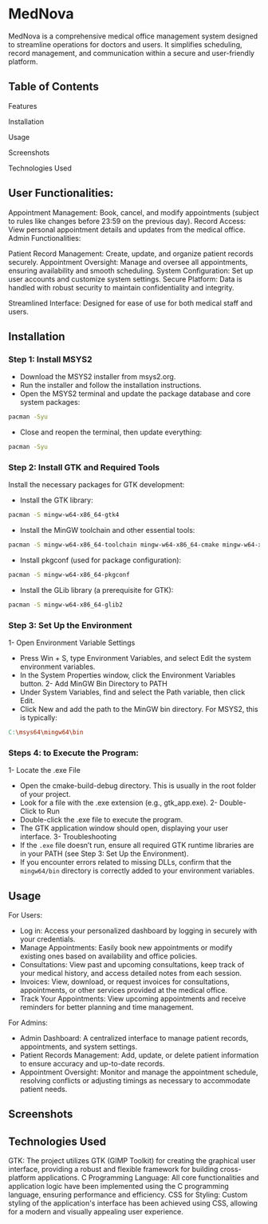 # MedNova
MedNova is a comprehensive medical office management system designed to streamline operations for doctors and users. It simplifies scheduling, record management, and communication within a secure and user-friendly platform.

## Table of Contents
Features

Installation

Usage

Screenshots

Technologies Used

## User Functionalities:
Appointment Management: Book, cancel, and modify appointments (subject to rules like changes before 23:59 on the previous day).
Record Access: View personal appointment details and updates from the medical office.
Admin Functionalities:

Patient Record Management: Create, update, and organize patient records securely.
Appointment Oversight: Manage and oversee all appointments, ensuring availability and smooth scheduling.
System Configuration: Set up user accounts and customize system settings.
Secure Platform: Data is handled with robust security to maintain confidentiality and integrity.

Streamlined Interface: Designed for ease of use for both medical staff and users.

## Installation
### Step 1: Install MSYS2
- Download the MSYS2 installer from msys2.org.
- Run the installer and follow the installation instructions.
- Open the MSYS2 terminal and update the package database and core system packages:
```bash
pacman -Syu
```
- Close and reopen the terminal, then update everything:
```bash
pacman -Syu
```
### Step 2: Install GTK and Required Tools
Install the necessary packages for GTK development:
- Install the GTK library:
```bash
pacman -S mingw-w64-x86_64-gtk4
```
- Install the MinGW toolchain and other essential tools:
```bash
pacman -S mingw-w64-x86_64-toolchain mingw-w64-x86_64-cmake mingw-w64-x86_64-meson
```
- Install pkgconf (used for package configuration):
```bash
pacman -S mingw-w64-x86_64-pkgconf
```
- Install the GLib library (a prerequisite for GTK):
```bash
pacman -S mingw-w64-x86_64-glib2
```

### Step 3: Set Up the Environment
1- Open Environment Variable Settings
- Press Win + S, type Environment Variables, and select Edit the system environment variables.
- In the System Properties window, click the Environment Variables button.
2- Add MinGW Bin Directory to PATH
- Under System Variables, find and select the Path variable, then click Edit.
- Click New and add the path to the MinGW bin directory. For MSYS2, this is typically:
```makefile
C:\msys64\mingw64\bin
```
### Steps 4: to Execute the Program:
1- Locate the .exe File
- Open the cmake-build-debug directory. This is usually in the root folder of your project.
- Look for a file with the .exe extension (e.g., gtk_app.exe).
2- Double-Click to Run
- Double-click the .exe file to execute the program.
- The GTK application window should open, displaying your user interface.
3- Troubleshooting
- If the `.exe` file doesn’t run, ensure all required GTK runtime libraries are in your PATH (see Step 3: Set Up the Environment).
- If you encounter errors related to missing DLLs, confirm that the `mingw64/bin` directory is correctly added to your environment variables.

## Usage
For Users:
- Log in: Access your personalized dashboard by logging in securely with your credentials.
- Manage Appointments: Easily book new appointments or modify existing ones based on availability and office policies.
- Consultations: View past and upcoming consultations, keep track of your medical history, and access detailed notes from each session.
- Invoices: View, download, or request invoices for consultations, appointments, or other services provided at the medical office.
- Track Your Appointments: View upcoming appointments and receive reminders for better planning and time management.

For Admins:
- Admin Dashboard: A centralized interface to manage patient records, appointments, and system settings.
- Patient Records Management: Add, update, or delete patient information to ensure accuracy and up-to-date records.
- Appointment Oversight: Monitor and manage the appointment schedule, resolving conflicts or adjusting timings as necessary to accommodate patient needs.

## Screenshots

## Technologies Used
GTK: The project utilizes GTK (GIMP Toolkit) for creating the graphical user interface, providing a robust and flexible framework for building cross-platform applications.
C Programming Language: All core functionalities and application logic have been implemented using the C programming language, ensuring performance and efficiency.
CSS for Styling: Custom styling of the application's interface has been achieved using CSS, allowing for a modern and visually appealing user experience.


